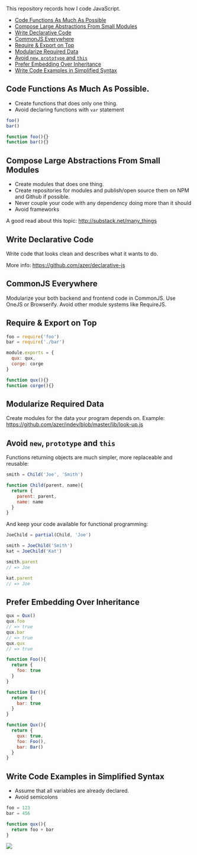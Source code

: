 This repository records how I code JavaScript.

* [Code Functions As Much As Possible](#code-functions-as-much-as-possible)
* [Compose Large Abstractions From Small Modules](#compose-large-abstractions-from-small-modules)
* [Write Declarative Code](#write-declarative-code)
* [CommonJS Everywhere](#commonjs-everywhere)
* [Require & Export on Top](#require--export-on-top)
* [Modularize Required Data](#modularize-required-data)
* [Avoid `new`, `prototype` and `this`](#avoid-new-prototype-and-this)
* [Prefer Embedding Over Inheritance](#prefer-embedding-over-inheritance)
* [Write Code Examples in Simplified Syntax](#write-code-examples-in-simplified-syntax)

## Code Functions As Much As Possible.

* Create functions that does only one thing.
* Avoid declaring functions with `var` statement

```js
foo()
bar()

function foo(){}
function bar(){}
```

## Compose Large Abstractions From Small Modules

* Create modules that does one thing. 
* Create repositories for modules and publish/open source them on NPM and Github if possible.
* Never couple your code with any dependency doing more than it should
* Avoid frameworks

A good read about this topic: http://substack.net/many_things

## Write Declarative Code

Write code that looks clean and describes what it wants to do. 

More info: https://github.com/azer/declarative-js

## CommonJS Everywhere

Modularize your both backend and frontend code in CommonJS. Use OneJS or Browserify. 
Avoid other module systems like RequireJS.

## Require & Export on Top

```js
foo = require('foo')
bar = require('./bar')

module.exports = {
  qux: qux,
  corge: corge
}

function qux(){}
function corge(){}
```

## Modularize Required Data

Create modules for the data your program depends on. 
Example: https://github.com/azer/indev/blob/master/lib/look-up.js

## Avoid `new`, `prototype` and `this`

Functions returning objects are much simpler, more replaceable and reusable:

```js
smith = Child('Joe', 'Smith')

function Child(parent, name){
  return {
    parent: parent,
    name: name
  }
}
```

And keep your code available for functional programming:

```js
JoeChild = partial(Child, 'Joe')

smith = JoeChild('Smith')
kat = JoeChild('Kat')

smith.parent
// => Joe

kat.parent
// => Joe
```

## Prefer Embedding Over Inheritance

```js
qux = Qux()
qux.foo
// => true
qux.bar
// => true
qux.qux
// => true

function Foo(){
  return {
    foo: true
  }  
}

function Bar(){
  return {
    bar: true
  }
}

function Qux(){
  return {
    qux: true,
    foo: Foo(),
    bar: Bar()
  }
}

```

## Write Code Examples in Simplified Syntax

* Assume that all variables are already declared.
* Avoid semicolons

```js
foo = 123
bar = 456

function qux(){
  return foo + bar
}
```

![](https://dl.dropboxusercontent.com/s/prfjx7c33zm8x9o/npmel_0.jpg)
